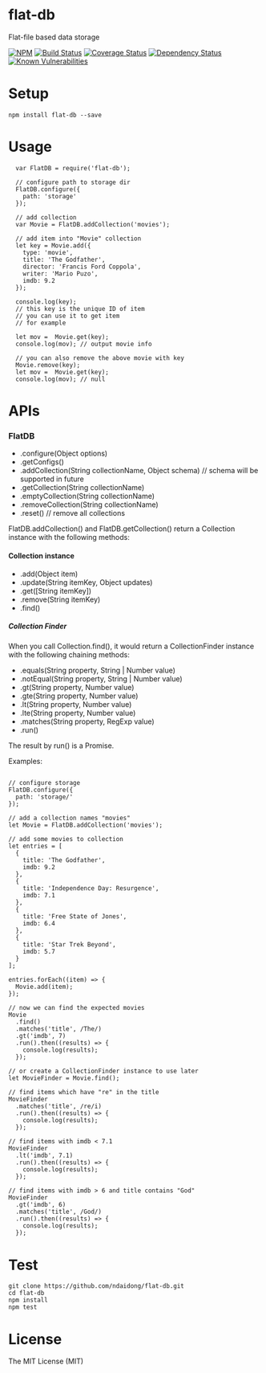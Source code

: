 # flat-db
Flat-file based data storage

[![NPM](https://badge.fury.io/js/flat-db.svg)](https://badge.fury.io/js/flat-db)
[![Build Status](https://travis-ci.org/ndaidong/flat-db.svg?branch=master)](https://travis-ci.org/ndaidong/flat-db)
[![Coverage Status](https://coveralls.io/repos/github/ndaidong/flat-db/badge.svg?branch=master&noop)](https://coveralls.io/github/ndaidong/flat-db?branch=master)
[![Dependency Status](https://gemnasium.com/badges/github.com/ndaidong/flat-db.svg)](https://gemnasium.com/github.com/ndaidong/flat-db)
[![Known Vulnerabilities](https://snyk.io/test/npm/flat-db/badge.svg)](https://snyk.io/test/npm/flat-db)

# Setup

```
npm install flat-db --save
```

# Usage

```
  var FlatDB = require('flat-db');

  // configure path to storage dir
  FlatDB.configure({
    path: 'storage'
  });

  // add collection
  var Movie = FlatDB.addCollection('movies');

  // add item into "Movie" collection
  let key = Movie.add({
    type: 'movie',
    title: 'The Godfather',
    director: 'Francis Ford Coppola',
    writer: 'Mario Puzo',
    imdb: 9.2
  });

  console.log(key);
  // this key is the unique ID of item
  // you can use it to get item
  // for example

  let mov =  Movie.get(key);
  console.log(mov); // output movie info

  // you can also remove the above movie with key
  Movie.remove(key);
  let mov =  Movie.get(key);
  console.log(mov); // null
```

# APIs

### FlatDB
 - .configure(Object options)
 - .getConfigs()
 - .addCollection(String collectionName, Object schema) // schema will be supported in future
 - .getCollection(String collectionName)
 - .emptyCollection(String collectionName)
 - .removeCollection(String collectionName)
 - .reset() // remove all collections

FlatDB.addCollection() and FlatDB.getCollection() return a Collection instance with the following methods:

#### Collection instance
 - .add(Object item)
 - .update(String itemKey, Object updates)
 - .get([String itemKey])
 - .remove(String itemKey)
 - .find()


##### Collection Finder

When you call Collection.find(), it would return a CollectionFinder instance with the following chaining methods:

  - .equals(String property, String | Number value)
  - .notEqual(String property, String | Number value)
  - .gt(String property, Number value)
  - .gte(String property, Number value)
  - .lt(String property, Number value)
  - .lte(String property, Number value)
  - .matches(String property, RegExp value)
  - .run()

The result by run() is a Promise.

Examples:

```

// configure storage
FlatDB.configure({
  path: 'storage/'
});

// add a collection names "movies"
let Movie = FlatDB.addCollection('movies');

// add some movies to collection
let entries = [
  {
    title: 'The Godfather',
    imdb: 9.2
  },
  {
    title: 'Independence Day: Resurgence',
    imdb: 7.1
  },
  {
    title: 'Free State of Jones',
    imdb: 6.4
  },
  {
    title: 'Star Trek Beyond',
    imdb: 5.7
  }
];

entries.forEach((item) => {
  Movie.add(item);
});

// now we can find the expected movies
Movie
  .find()
  .matches('title', /The/)
  .gt('imdb', 7)
  .run().then((results) => {
    console.log(results);
  });

// or create a CollectionFinder instance to use later
let MovieFinder = Movie.find();

// find items which have "re" in the title
MovieFinder
  .matches('title', /re/i)
  .run().then((results) => {
    console.log(results);
  });

// find items with imdb < 7.1
MovieFinder
  .lt('imdb', 7.1)
  .run().then((results) => {
    console.log(results);
  });

// find items with imdb > 6 and title contains "God"
MovieFinder
  .gt('imdb', 6)
  .matches('title', /God/)
  .run().then((results) => {
    console.log(results);
  });
```

# Test

```
git clone https://github.com/ndaidong/flat-db.git
cd flat-db
npm install
npm test
```

# License

The MIT License (MIT)
